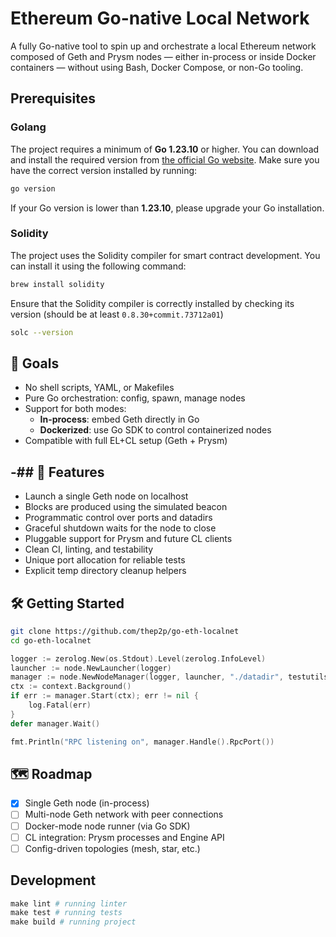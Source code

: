 # Ethereum Go-native Local Network

A fully Go-native tool to spin up and orchestrate a local Ethereum network composed of Geth and Prysm nodes — either in-process or inside Docker
containers — without using Bash, Docker Compose, or non-Go tooling.

## Prerequisites

### Golang

The project requires a minimum of **Go 1.23.10** or higher. You can download and install the required version
from [the official Go website](https://go.dev/dl/). Make sure you have the correct version installed by running:

```bash
go version
```

If your Go version is lower than **1.23.10**, please upgrade your Go installation.

### Solidity

The project uses the Solidity compiler for smart contract development. You can install it using the following command:

```bash
brew install solidity
```

Ensure that the Solidity compiler is correctly installed by checking its version (should be at least `0.8.30+commit.73712a01`)

```bash
solc --version
```

## 🎯 Goals

- No shell scripts, YAML, or Makefiles
- Pure Go orchestration: config, spawn, manage nodes
- Support for both modes:
    - **In-process**: embed Geth directly in Go
    - **Dockerized**: use Go SDK to control containerized nodes
- Compatible with full EL+CL setup (Geth + Prysm)

-## 🚀 Features
-

- Launch a single Geth node on localhost
- Blocks are produced using the simulated beacon
- Programmatic control over ports and datadirs
- Graceful shutdown waits for the node to close
- Pluggable support for Prysm and future CL clients
- Clean CI, linting, and testability
- Unique port allocation for reliable tests
- Explicit temp directory cleanup helpers

## 🛠️ Getting Started

```bash
git clone https://github.com/thep2p/go-eth-localnet
cd go-eth-localnet
```

```go
logger := zerolog.New(os.Stdout).Level(zerolog.InfoLevel)
launcher := node.NewLauncher(logger)
manager := node.NewNodeManager(logger, launcher, "./datadir", testutils.NewPort)
ctx := context.Background()
if err := manager.Start(ctx); err != nil {
    log.Fatal(err)
}
defer manager.Wait()

fmt.Println("RPC listening on", manager.Handle().RpcPort())
```

## 🗺️ Roadmap

- [x] Single Geth node (in-process)
- [ ] Multi-node Geth network with peer connections
- [ ] Docker-mode node runner (via Go SDK)
- [ ] CL integration: Prysm processes and Engine API
- [ ] Config-driven topologies (mesh, star, etc.)

## Development

```makefile
make lint # running linter
make test # running tests
make build # running project
```